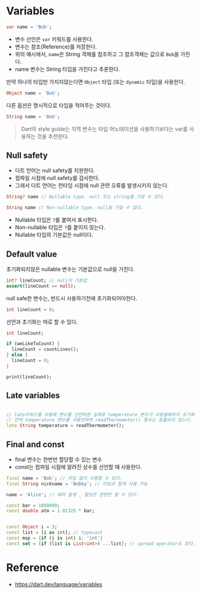 # Variables

```dart
var name = 'Bob';
```

- 변수 선언은 `var` 키워드를 사용한다.
- 변수는 참조(Reference)를 저장한다.
- 위의 예시에서, `name`은 String 객체를 참조하고 그 참조객체는 값으로 `Bob`을 가진다.
- name 변수는 String 타입을 가진다고 추론한다.

만약 하나의 타입만 가지지않는다면 `Object` 타입 (또는 `dynamic` 타입)을 사용한다.

```dart
Object name = 'Bob';
```

다른 옵션은 명시적으로 타입을 적어주는 것이다.
```dart
String name = 'Bob';
```

> Dart의 style guide는 지역 변수는 타입 어노테이션을 사용하기보다는 var를 사용하는 것을 추천한다.

## Null safety

- 다트 언어는 null safety를 지원한다.
- 컴파일 시점에 null safety를 검사한다.
- 그래서 다트 언어는 런타임 시점에 null 관련 오류를 발생시키지 않는다.

```dart
String? name // Nullable type. null 또는 string을 가질 수 있다.

String name // Non-nullable type. null을 가질 수 없다.
```

- Nullable 타입은 `?`를 붙여서 표시한다.
- Non-nullable 타입은 `?`를 붙이지 않는다.
- Nullable 타입의 기본값은 null이다.

## Default value
초기화되지않은 nullable 변수는 기본값으로 null을 가진다.

```dart
int? lineCount; // null이 기본값
assert(lineCount == null);
```

null safe한 변수는, 반드시 사용하기전에 초기화되어야한다.

```dart
int lineCount = 0;
```

선언과 초기화는 따로 할 수 있다.

```dart
int lineCount;

if (weLikeToCount) {
  lineCount = countLines();
} else {
  lineCount = 0;
}

print(lineCount);
```

## Late variables

```dart

// late키워드를 사용해 변수를 선언하면 실제로 temperature 변수가 사용될때까지 초기화를 미룰 수 있다.
// 만약 temperature 변수를 사용안하면 readThermometer() 함수는 호출되지 않는다.
late String temperature = readThermometer(); 
```

## Final and const

- final 변수는 한번만 할당할 수 있는 변수
- const는 컴파일 시점에 알려진 상수를 선언할 때 사용한다.

```dart
final name = 'Bob'; // 타입 없이 사용할 수 있다. 
final String nickname = 'Bobby'; // 타입과 함께 사용 가능

name = 'Alice'; // 에러 발생 _ 할당은 한번만 할 수 있다.
```

```dart
const bar = 1000000;
const double atm = 1.01325 * bar;
```

```dart

const Object i = 3;
const list = [i as int]; // typecast
const map = {if (i is int) i: 'int'}
const set = {if (list is List<int>) ...list}; // spread operator도 있다.
```


# Reference
- https://dart.dev/language/variables